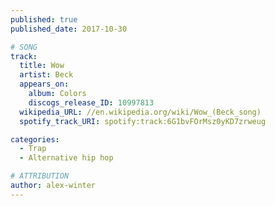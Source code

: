 ```yaml
---
published: true
published_date: 2017-10-30

# SONG
track:
  title: Wow
  artist: Beck
  appears_on:
    album: Colors
    discogs_release_ID: 10997813
  wikipedia_URL: //en.wikipedia.org/wiki/Wow_(Beck_song)
  spotify_track_URI: spotify:track:6G1bvFOrMsz0yKD7zrweug

categories:
  - Trap
  - Alternative hip hop

# ATTRIBUTION
author: alex-winter
---
```

